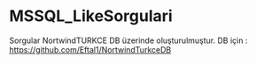 # MSSQL_LikeSorgulari
Sorgular NortwindTURKCE DB üzerinde oluşturulmuştur.  DB için : https://github.com/Eftal1/NortwindTurkceDB

